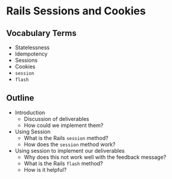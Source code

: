 # Rails Sessions and Cookies

## Vocabulary Terms

- Statelessness
- Idempotency 
- Sessions
- Cookies
- `session`
- `flash`

## Outline

- Introduction
  - Discussion of deliverables
  - How could we implement them?
- Using Session
  - What is the Rails `session` method?
  - How does the `session` method work?
- Using session to implement our deliverables
  - Why does this not work well with the feedback message?
  - What is the Rails `flash` method?
  - How is it helpful?